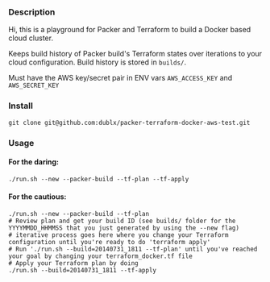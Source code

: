 ### Description
Hi, this is a playground for Packer and Terraform to build a Docker based cloud cluster.  

Keeps build history of Packer build's Terraform states over iterations to your cloud configuration. Build history is stored in `builds/`. 

Must have the AWS key/secret pair in ENV vars `AWS_ACCESS_KEY` and `AWS_SECRET_KEY` 


### Install
```shell
git clone git@github.com:dublx/packer-terraform-docker-aws-test.git 
```

### Usage
#### For the daring:
```shell
./run.sh --new --packer-build --tf-plan --tf-apply
```
#### For the cautious:
```shell
./run.sh --new --packer-build --tf-plan
# Review plan and get your build ID (see builds/ folder for the YYYYMMDD_HHMMSS that you just generated by using the --new flag)
# iterative process goes here where you change your Terraform configuration until you're ready to do 'terraform apply'
# Run './run.sh --build=20140731_1811 --tf-plan' until you've reached your goal by changing your terraform_docker.tf file
# Apply your Terraform plan by doing 
./run.sh --build=20140731_1811 --tf-apply
```


